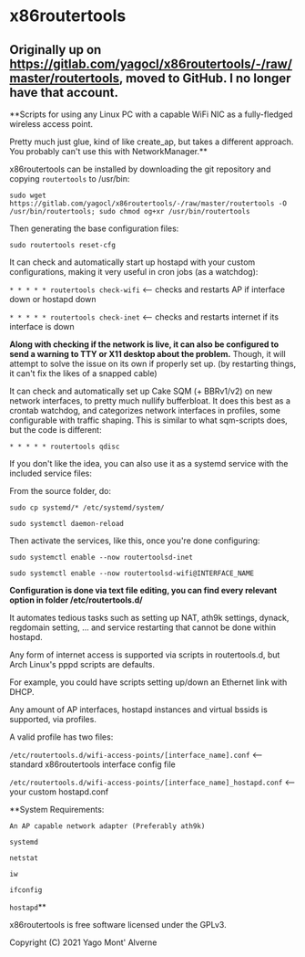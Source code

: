 # x86routertools

## Originally up on https://gitlab.com/yagocl/x86routertools/-/raw/master/routertools, moved to GitHub. I no longer have that account.

   
**Scripts for using any Linux PC with a capable WiFi NIC as a fully-fledged wireless access point.     

Pretty much just glue, kind of like create_ap, but takes a different approach. You probably can't use this with NetworkManager.**     

x86routertools can be installed by downloading the git repository and copying `routertools` to /usr/bin:     
    
`sudo wget https://gitlab.com/yagocl/x86routertools/-/raw/master/routertools -O /usr/bin/routertools; sudo chmod og+xr /usr/bin/routertools`  
  
Then generating the base configuration files:        
    
`sudo routertools reset-cfg`     


It can check and automatically start up hostapd with your custom configurations, making it very useful in cron jobs (as a watchdog):    

`* * * * * routertools check-wifi`     <-- checks and restarts AP if interface down or hostapd down       

`* * * * * routertools check-inet`     <-- checks and restarts internet if its interface is down

**Along with checking if the network is live, it can also be configured to send a warning to TTY or X11 desktop about the problem.** Though, it will attempt to solve the issue on its own if properly set up. (by restarting things, it can't fix the likes of a snapped cable)     

It can check and automatically set up Cake SQM (+ BBRv1/v2) on new network interfaces, to pretty much nullify bufferbloat. It does this best as a crontab watchdog, and categorizes network interfaces in profiles, some configurable with traffic shaping. This is similar to what sqm-scripts does, but the code is different:      

`* * * * * routertools qdisc`    

If you don't like the idea, you can also use it as a systemd service with the included service files:     

From the source folder, do:      

`sudo cp systemd/* /etc/systemd/system/`

`sudo systemctl daemon-reload`

Then activate the services, like this, once you're done configuring:

`sudo systemctl enable --now routertoolsd-inet`

`sudo systemctl enable --now routertoolsd-wifi@INTERFACE_NAME`

**Configuration is done via text file editing, you can find every relevant option in folder /etc/routertools.d/**     

It automates tedious tasks such as setting up NAT, ath9k settings, dynack, regdomain setting, ... and service restarting that cannot be done within hostapd.     

Any form of internet access is supported via scripts in routertools.d, but Arch Linux's pppd scripts are defaults.      

For example, you could have scripts setting up/down an Ethernet link with DHCP.

Any amount of AP interfaces, hostapd instances and virtual bssids is supported, via profiles.       

A valid profile has two files:         

`/etc/routertools.d/wifi-access-points/[interface_name].conf`  <-- standard x86routertools interface config file          

`/etc/routertools.d/wifi-access-points/[interface_name]_hostapd.conf` <-- your custom hostapd.conf    

**System Requirements:      

`An AP capable network adapter (Preferably ath9k)`     

`systemd`        

`netstat`        

`iw`     

`ifconfig`           

`hostapd`**

x86routertools is free software licensed under the GPLv3.         

Copyright (C) 2021 Yago Mont' Alverne         
